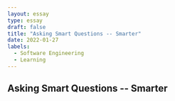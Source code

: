 ```yaml
---
layout: essay
type: essay
draft: false
title: "Asking Smart Questions -- Smarter"
date: 2022-01-27
labels:
  - Software Engineering
  - Learning
---
```


## **Asking Smart Questions -- Smarter**
